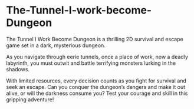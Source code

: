 # The-Tunnel-I-work-become-Dungeon
The Tunnel I Work Become Dungeon is a thrilling 2D survival and escape game set in a dark, mysterious dungeon. 

As you navigate through eerie tunnels, once a place of work, now a deadly labyrinth, you must outwit and battle terrifying monsters lurking in the shadows. 

With limited resources, every decision counts as you fight for survival and seek an escape. 
Can you conquer the dungeon’s dangers and make it out alive, or will the darkness consume you? Test your courage and skill in this gripping adventure!


